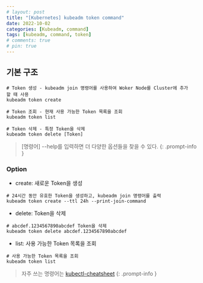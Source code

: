 ```yaml
---
# layout: post
title: "[Kubernetes] kubeadm token command"
date: 2022-10-02
categories: [Kubeadm, command]
tags: [kubeadm, command, token]
# comments: true
# pin: true
---
```


## 기본 구조
```
# Token 생성 - kubeadm join 명령어를 사용하여 Woker Node를 Cluster에 추가할 때 사용
kubeadm token create

# Token 조회 - 현재 사용 가능한 Token 목록을 조회
kubeadm token list

# Token 삭제 - 특정 Token을 삭제
kubeadm token delete [Token]
```

> [명령어] --help를 입력하면 더 다양한 옵션들을 찾을 수 있다.
{: .prompt-info }

### Option
- create: 새로운 Token을 생성
```
# 24시간 동안 유효한 Token을 생성하고, kubeadm join 명령어를 출력
kubeadm token create --ttl 24h --print-join-command
```

- delete: Token을 삭제
```
# abcdef.1234567890abcdef Token을 삭제
kubeadm token delete abcdef.1234567890abcdef
```

- list: 사용 가능한 Token 목록을 조회
```
# 사용 가능한 Token 목록을 조회
kubeadm token list
```

> 자주 쓰는 명령어는 [kubectl-cheatsheet](https://kubernetes.io/docs/reference/kubectl/cheatsheet/)
{: .prompt-info }